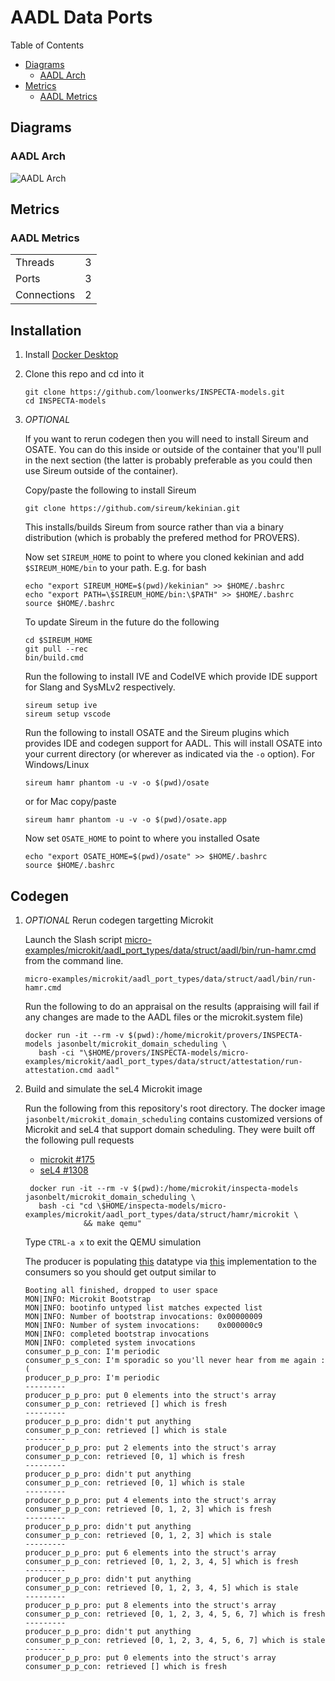 # AADL Data Ports

 Table of Contents
  * [Diagrams](#diagrams)
    * [AADL Arch](#aadl-arch)
  * [Metrics](#metrics)
    * [AADL Metrics](#aadl-metrics)

## Diagrams
### AADL Arch
![AADL Arch](aadl/diagrams/arch.svg)

## Metrics
### AADL Metrics
| | |
|--|--|
|Threads|3|
|Ports|3|
|Connections|2|



## Installation


1. Install [Docker Desktop](https://www.docker.com/products/docker-desktop/)

1. Clone this repo and cd into it

   ```
   git clone https://github.com/loonwerks/INSPECTA-models.git
   cd INSPECTA-models
   ```

1. *OPTIONAL*

    If you want to rerun codegen then you will need to install Sireum
    and OSATE.  You can do this inside or outside of the container that you'll pull in the next section (the latter is probably preferable as you could then use Sireum outside of the container).

    Copy/paste the following to install Sireum
    ```
    git clone https://github.com/sireum/kekinian.git
    ```

    This installs/builds Sireum from source rather than via a binary distribution (which is probably the prefered method for PROVERS).  

    Now set ``SIREUM_HOME`` to point to where you cloned kekinian and add ``$SIREUM_HOME/bin`` to your path.  E.g. for bash

    ```
    echo "export SIREUM_HOME=$(pwd)/kekinian" >> $HOME/.bashrc
    echo "export PATH=\$SIREUM_HOME/bin:\$PATH" >> $HOME/.bashrc
    source $HOME/.bashrc
    ```

    To update Sireum in the future do the following
    ```
    cd $SIREUM_HOME
    git pull --rec
    bin/build.cmd
    ```

    Run the following to install IVE and CodeIVE which provide IDE support for Slang and SysMLv2 respectively.
    ```
    sireum setup ive
    sireum setup vscode
    ```

    Run the following to install OSATE and the Sireum plugins which provides IDE and codegen support for AADL. This will install OSATE into your current directory (or wherever as indicated via the ``-o`` option).  For Windows/Linux 
    ```
    sireum hamr phantom -u -v -o $(pwd)/osate
    ```

    or for Mac copy/paste
    ```
    sireum hamr phantom -u -v -o $(pwd)/osate.app
    ```

    Now set ``OSATE_HOME`` to point to where you installed Osate

    ```
    echo "export OSATE_HOME=$(pwd)/osate" >> $HOME/.bashrc
    source $HOME/.bashrc
    ```

## Codegen

1. *OPTIONAL* Rerun codegen targetting Microkit
   
    Launch the Slash script [micro-examples/microkit/aadl_port_types/data/struct/aadl/bin/run-hamr.cmd](aadl/bin/run-hamr.cmd) from the command line.  

   ```
   micro-examples/microkit/aadl_port_types/data/struct/aadl/bin/run-hamr.cmd
   ```

   Run the following to do an appraisal on the results (appraising will fail if any changes are made to the AADL files or the microkit.system file)

   ```
   docker run -it --rm -v $(pwd):/home/microkit/provers/INSPECTA-models jasonbelt/microkit_domain_scheduling \
      bash -ci "\$HOME/provers/INSPECTA-models/micro-examples/microkit/aadl_port_types/data/struct/attestation/run-attestation.cmd aadl"
   ``` 

1. Build and simulate the seL4 Microkit image

    Run the following from this repository's root directory.  The docker image ``jasonbelt/microkit_domain_scheduling`` contains customized versions of Microkit and seL4 that support domain scheduling. They were built off the following pull requests

   - [microkit #175](https://github.com/seL4/microkit/pull/175)
   - [seL4 #1308](https://github.com/seL4/seL4/pull/1308)

   ```
    docker run -it --rm -v $(pwd):/home/microkit/inspecta-models jasonbelt/microkit_domain_scheduling \
      bash -ci "cd \$HOME/inspecta-models/micro-examples/microkit/aadl_port_types/data/struct/hamr/microkit \
                && make qemu"
    ```

    Type ``CTRL-a x`` to exit the QEMU simulation
    
    The producer is populating [this](aadl/data_1_prod_2_cons.aadl#L25-L29) datatype via [this](hamr/microkit/components/producer_p_p_producer/src/producer_p_p_producer_user.c#L14-L28) implementation to the consumers so you should get output similar to

    ```
    Booting all finished, dropped to user space
    MON|INFO: Microkit Bootstrap
    MON|INFO: bootinfo untyped list matches expected list
    MON|INFO: Number of bootstrap invocations: 0x00000009
    MON|INFO: Number of system invocations:    0x000000c9
    MON|INFO: completed bootstrap invocations
    MON|INFO: completed system invocations
    consumer_p_p_con: I'm periodic
    consumer_p_s_con: I'm sporadic so you'll never hear from me again :(
    producer_p_p_pro: I'm periodic
    ---------
    producer_p_p_pro: put 0 elements into the struct's array
    consumer_p_p_con: retrieved [] which is fresh
    ---------
    producer_p_p_pro: didn't put anything
    consumer_p_p_con: retrieved [] which is stale
    ---------
    producer_p_p_pro: put 2 elements into the struct's array
    consumer_p_p_con: retrieved [0, 1] which is fresh
    ---------
    producer_p_p_pro: didn't put anything
    consumer_p_p_con: retrieved [0, 1] which is stale
    ---------
    producer_p_p_pro: put 4 elements into the struct's array
    consumer_p_p_con: retrieved [0, 1, 2, 3] which is fresh
    ---------
    producer_p_p_pro: didn't put anything
    consumer_p_p_con: retrieved [0, 1, 2, 3] which is stale
    ---------
    producer_p_p_pro: put 6 elements into the struct's array
    consumer_p_p_con: retrieved [0, 1, 2, 3, 4, 5] which is fresh
    ---------
    producer_p_p_pro: didn't put anything
    consumer_p_p_con: retrieved [0, 1, 2, 3, 4, 5] which is stale
    ---------
    producer_p_p_pro: put 8 elements into the struct's array
    consumer_p_p_con: retrieved [0, 1, 2, 3, 4, 5, 6, 7] which is fresh
    ---------
    producer_p_p_pro: didn't put anything
    consumer_p_p_con: retrieved [0, 1, 2, 3, 4, 5, 6, 7] which is stale
    ---------
    producer_p_p_pro: put 0 elements into the struct's array
    consumer_p_p_con: retrieved [] which is fresh
    ```